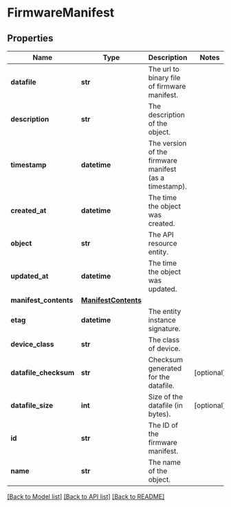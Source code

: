 # FirmwareManifest

## Properties
Name | Type | Description | Notes
------------ | ------------- | ------------- | -------------
**datafile** | **str** | The url to binary file of firmware manifest. | 
**description** | **str** | The description of the object. | 
**timestamp** | **datetime** | The version of the firmware manifest (as a timestamp). | 
**created_at** | **datetime** | The time the object was created. | 
**object** | **str** | The API resource entity. | 
**updated_at** | **datetime** | The time the object was updated. | 
**manifest_contents** | [**ManifestContents**](ManifestContents.md) |  | 
**etag** | **datetime** | The entity instance signature. | 
**device_class** | **str** | The class of device. | 
**datafile_checksum** | **str** | Checksum generated for the datafile. | [optional] 
**datafile_size** | **int** | Size of the datafile (in bytes). | [optional] 
**id** | **str** | The ID of the firmware manifest. | 
**name** | **str** | The name of the object. | 

[[Back to Model list]](../README.md#documentation-for-models) [[Back to API list]](../README.md#documentation-for-api-endpoints) [[Back to README]](../README.md)


